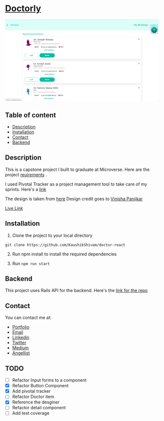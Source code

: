 # [Doctorly](https://doctorly-official.herokuapp.com/)

![Doctorly](screenshot.png)

## Table of content

- [Description](#description)
- [Installation](#installation)
- [Contact](#contact)
- [Backend](#backend)

## Description

This is a capstone project I built to graduate at Microverse. Here are the project [reuirements](https://www.notion.so/Final-Capstone-Project-Doctor-appointments-9b345aad940b4f0a951049fcb3da159f) .

I used Pivotal Tracker as a project management tool to take care of my sprints. Here's a [link](https://www.pivotaltracker.com/n/projects/2421361)

The design is taken from [here](https://www.behance.net/gallery/77208667/MediCo-Medical-mobile-app-UIUX-design)
Design credit goes to [Vinisha Panjikar](https://www.behance.net/vinishapanjikar)

[Live Link](https://doctorly-official.herokuapp.com/)

## Installation

1. Clone the project to your local directory

```
git clone https://github.com/KaushikShivam/doctor-react
```

2. Run npm install to install the required dependencies

3. Run `npm run start`

## Backend

This project uses Rails API for the backend. Here's the [link for the repo](https://github.com/KaushikShivam/doctor_api)

## Contact

You can contact me at:

- [Portfolio](https://www.shivamkaushik.com)
- [Email](mailto:shivamkaushikofficial@gmail.com)
- [Linkedin](https://www.linkedin.com/in/kshivamdev/)
- [Twitter](https://twitter.com/kShivamDev)
- [Medium](https://medium.com/@shivamkaushikofficial)
- [Angellist](https://angel.co/kshivamdev)


## TODO

- [ ] Refactor Input forms to a component
- [x] Refactor Button Component
- [x] Add pivotal tracker
- [ ] Refactor Doctor item
- [x] Reference the desginer
- [ ] Refactor detail component
- [ ] Add test coverage
